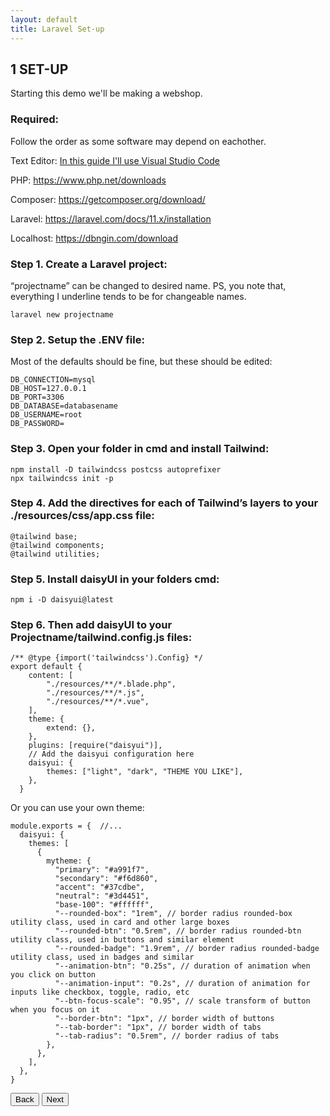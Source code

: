 ```yaml
---
layout: default
title: Laravel Set-up
---
```


<h2>1 SET-UP</h2>
<p>Starting this demo we'll be making a webshop.</p>

<h3>Required:</h3>
<p>Follow the order as some software may depend on eachother.</p>
<p>Text Editor: <a href="https://code.visualstudio.com/download">In this guide I'll use Visual Studio Code</a></p>
<p>PHP: <a href="https://www.php.net/downloads">https://www.php.net/downloads</a></p>
<p>Composer: <a href="https://getcomposer.org/download/">https://getcomposer.org/download/</a></p>
<p>Laravel: <a href="https://laravel.com/docs/11.x/installation">https://laravel.com/docs/11.x/installation</a></p>
<p>Localhost: <a href="https://dbngin.com/download">https://dbngin.com/download</a></p>


<h3>Step 1. Create a Laravel project:</h3>
<p>“projectname” can be changed to desired name. PS, you note that, everything I underline tends to be for changeable names.</p>
<div class="codesnippet-wrapper">
  <div class="line-numbers">
</div>
<pre class="codesnippet">
<code>laravel new projectname</code></pre></div>

<h3>Step 2. Setup the .ENV file:</h3>
<p>Most of the defaults should be fine, but these should be edited:</p>
<div class="codesnippet-wrapper">
  <div class="line-numbers">
</div>
<pre class="codesnippet">
<code>DB_CONNECTION=mysql
DB_HOST=127.0.0.1
DB_PORT=3306
DB_DATABASE=databasename
DB_USERNAME=root
DB_PASSWORD=</code></pre></div>

<h3>Step 3. Open your folder in cmd and install Tailwind:</h3>
<div class="codesnippet-wrapper">
  <div class="line-numbers">
</div>
<pre class="codesnippet">
<code>npm install -D tailwindcss postcss autoprefixer
npx tailwindcss init -p</code></pre></div>

<h3>Step 4. Add the directives for each of Tailwind’s layers to your ./resources/css/app.css file:</h3>
<div class="codesnippet-wrapper">
  <div class="line-numbers">
</div>
<pre class="codesnippet">
<code>@tailwind base;
@tailwind components;
@tailwind utilities;</code></pre></div>

<h3>Step 5. Install daisyUI in your folders cmd:</h3>
<div class="codesnippet-wrapper">
  <div class="line-numbers">
</div>
<pre class="codesnippet">
<code>npm i -D daisyui@latest</code></pre></div>

<h3>Step 6. Then add daisyUI to your Projectname/tailwind.config.js files:</h3>
<div class="codesnippet-wrapper">
  <div class="line-numbers">
</div>
<pre class="codesnippet">
<code>/** @type {import('tailwindcss').Config} */
export default {
    content: [
        "./resources/**/*.blade.php",
        "./resources/**/*.js",
        "./resources/**/*.vue",
    ],
    theme: {
        extend: {},
    },
    plugins: [require("daisyui")],
    // Add the daisyui configuration here
    daisyui: {
        themes: ["light", "dark", "THEME YOU LIKE"],
    },
  }</code></pre></div>

<p>Or you can use your own theme:</p>
<div class="codesnippet-wrapper">
  <div class="line-numbers">
</div>
<pre class="codesnippet"><code>module.exports = {  //...
  daisyui: {
    themes: [
      {
        mytheme: {
          "primary": "#a991f7",
          "secondary": "#f6d860",
          "accent": "#37cdbe",
          "neutral": "#3d4451",
          "base-100": "#ffffff",
          "--rounded-box": "1rem", // border radius rounded-box utility class, used in card and other large boxes
          "--rounded-btn": "0.5rem", // border radius rounded-btn utility class, used in buttons and similar element
          "--rounded-badge": "1.9rem", // border radius rounded-badge utility class, used in badges and similar
          "--animation-btn": "0.25s", // duration of animation when you click on button
          "--animation-input": "0.2s", // duration of animation for inputs like checkbox, toggle, radio, etc
          "--btn-focus-scale": "0.95", // scale transform of button when you focus on it
          "--border-btn": "1px", // border width of buttons
          "--tab-border": "1px", // border width of tabs
          "--tab-radius": "0.5rem", // border radius of tabs
        },
      },
    ],
  },
}</code></pre></div>


<a href="/views/laravel/"><button>Back</button></a>
<a href="/views/laravel/components"><button>Next</button></a>
